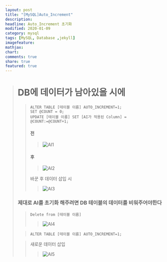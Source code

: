 ```yaml
---
layout: post
title: "[MySQL]Auto_Increment"
description: 
headline: Auto_Increment 초기화
modified: 2020-01-09
category: mysql
tags: [MySQL, Database ,jekyll]
imagefeature: 
mathjax: 
chart: 
comments: true
share: true
featured: true
---
```


> # DB에 데이터가 남아있을 시에 
>> ```
>> ALTER TABLE [테이블 이름] AUTO_INCREMENT=1;
>> SET @COUNT = 0;
>> UPDATE [테이블 이름] SET [AI가 적용된 Column] = @COUNT:=@COUNT+1;
>> ```
>> #### 전
>>> ![AI1](https://user-images.githubusercontent.com/52815908/72039997-6d8e4d80-32ea-11ea-9d72-26cad7a7687e.PNG)
>> #### 후 
>>> ![AI2](https://user-images.githubusercontent.com/52815908/72039992-6cf5b700-32ea-11ea-9a58-eeede0a4d511.PNG)
>>
>> 바꾼 후 데이터 삽입 시  
>>> ![AI3](https://user-images.githubusercontent.com/52815908/72039993-6cf5b700-32ea-11ea-9912-8beecb425877.PNG)
>> 
>> 
> ### 제대로 AI를 초기화 해주려면 DB 테이블의 데이터를 비워주어야한다
>> ```
>> Delete from [테이블 이름]
>> ```
>>> ![AI4](https://user-images.githubusercontent.com/52815908/72039994-6cf5b700-32ea-11ea-97ab-44bd0631e48b.PNG)
>
>> ```
>> ALTER TABLE [테이블 이름] AUTO_INCREMENT=1;
>> ```
>
>> 새로운 데이터 삽입
>>> ![AI5](https://user-images.githubusercontent.com/52815908/72039995-6d8e4d80-32ea-11ea-89a8-4e04efb10991.PNG)
